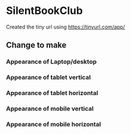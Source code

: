 # SilentBookClub

Created the tiny url using https://tinyurl.com/app/

## Change to make

### Appearance of Laptop/desktop

### Appearance of tablet vertical

### Appearance of tablet horizontal

### Appearance of mobile vertical

### Appearance of mobile horizontal